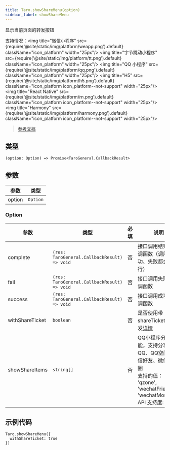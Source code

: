 ```yaml
---
title: Taro.showShareMenu(option)
sidebar_label: showShareMenu
---
```


显示当前页面的转发按钮

支持情况：<img title="微信小程序" src={require('@site/static/img/platform/weapp.png').default} className="icon_platform" width="25px"/> <img title="字节跳动小程序" src={require('@site/static/img/platform/tt.png').default} className="icon_platform" width="25px"/> <img title="QQ 小程序" src={require('@site/static/img/platform/qq.png').default} className="icon_platform" width="25px"/> <img title="H5" src={require('@site/static/img/platform/h5.png').default} className="icon_platform icon_platform--not-support" width="25px"/> <img title="React Native" src={require('@site/static/img/platform/rn.png').default} className="icon_platform icon_platform--not-support" width="25px"/> <img title="Harmony" src={require('@site/static/img/platform/harmony.png').default} className="icon_platform icon_platform--not-support" width="25px"/>

> [参考文档](https://developers.weixin.qq.com/miniprogram/dev/api/share/wx.showShareMenu.html)

## 类型

```tsx
(option: Option) => Promise<TaroGeneral.CallbackResult>
```

## 参数

| 参数 | 类型 |
| --- | --- |
| option | `Option` |

### Option

| 参数 | 类型 | 必填 | 说明 |
| --- | --- | :---: | --- |
| complete | `(res: TaroGeneral.CallbackResult) => void` | 否 | 接口调用结束的回调函数（调用成功、失败都会执行） |
| fail | `(res: TaroGeneral.CallbackResult) => void` | 否 | 接口调用失败的回调函数 |
| success | `(res: TaroGeneral.CallbackResult) => void` | 否 | 接口调用成功的回调函数 |
| withShareTicket | `boolean` | 否 | 是否使用带 shareTicket 的转发[详情](https://developers.weixin.qq.com/miniprogram/dev/framework/open-ability/share.html) |
| showShareItems | `string[]` | 否 | QQ小程序分享功能，支持分享到QQ、QQ空间、微信好友、微信朋友圈<br />支持的值： ['qq', 'qzone', 'wechatFriends', 'wechatMoment']<br />API 支持度: qq |

## 示例代码

```tsx
Taro.showShareMenu({
  withShareTicket: true
})
```
